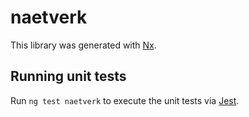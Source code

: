 # naetverk

This library was generated with [Nx](https://nx.dev).

## Running unit tests

Run `ng test naetverk` to execute the unit tests via [Jest](https://jestjs.io).
